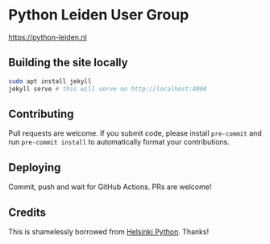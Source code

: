 # Python Leiden User Group

https://python-leiden.nl

## Building the site locally

```bash
sudo apt install jekyll
jekyll serve # this will serve on http://localhost:4000
```

## Contributing

Pull requests are welcome. If you submit code, please install `pre-commit` and run `pre-commit install` to automatically format your contributions.

## Deploying

Commit, push and wait for GitHub Actions. PRs are welcome!

## Credits

This is shamelessly borrowed from [Helsinki Python](https://github.com/helsinki-python/helsinki-python.github.io/). Thanks!
